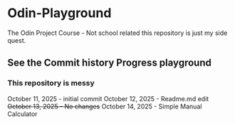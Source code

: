 # Odin-Playground
The Odin Project Course - Not school related this repository is just my side quest.


## See the Commit history Progress playground
### This repository is messy
October 11, 2025 - initial commit
October 12, 2025 - Readme.md edit
<del>October 13, 2025 - No changes</del>
October 14, 2025 - Simple Manual Calculator
